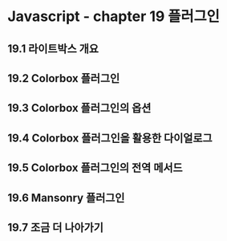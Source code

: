 # Javascript - chapter 19 플러그인



## 19.1 라이트박스 개요



## 19.2 Colorbox 플러그인



## 19.3 Colorbox 플러그인의 옵션



## 19.4 Colorbox 플러그인을 활용한 다이얼로그



## 19.5 Colorbox 플러그인의 전역 메서드



## 19.6 Mansonry 플러그인



## 19.7 조금 더 나아가기

